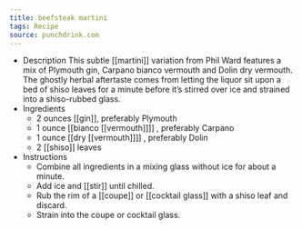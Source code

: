 ```yaml
---
title: beefsteak martini
tags: Recipe
source: punchdrink.com
---
```


- Description
  This subtle [[martini]] variation from Phil Ward features a mix of Plymouth gin, Carpano bianco vermouth and Dolin dry vermouth. The ghostly herbal aftertaste comes from letting the liquor sit upon a bed of shiso leaves for a minute before it’s stirred over ice and strained into a shiso-rubbed glass.
- Ingredients
	- 2 ounces [[gin]], preferably Plymouth
	- 1 ounce [[bianco [[vermouth]]]] , preferably Carpano
	- 1 ounce [[dry [[vermouth]]]] , preferably Dolin
	- 2 [[shiso]] leaves
- Instructions
	- Combine all ingredients in a mixing glass without ice for about a minute.
	- Add ice and [[stir]] until chilled.
	- Rub the rim of a [[coupe]] or [[cocktail glass]] with a shiso leaf and discard.
	- Strain into the coupe or cocktail glass.